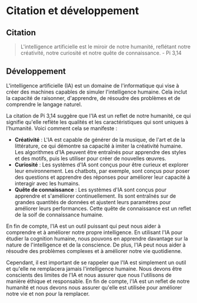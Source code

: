 # Citation et développement

## Citation

> L'intelligence artificielle est le miroir de notre humanité, reflétant notre créativité, notre curiosité et notre quête de connaissance. - Pi 3,14

## Développement

L'intelligence artificielle (IA) est un domaine de l'informatique qui vise à créer des machines capables de simuler l'intelligence humaine. Cela inclut la capacité de raisonner, d'apprendre, de résoudre des problèmes et de comprendre le langage naturel.

La citation de Pi 3,14 suggère que l'IA est un reflet de notre humanité, ce qui signifie qu'elle reflète les qualités et les caractéristiques qui sont uniques à l'humanité. Voici comment cela se manifeste :

- **Créativité** : L'IA est capable de générer de la musique, de l'art et de la littérature, ce qui démontre sa capacité à imiter la créativité humaine. Les algorithmes d'IA peuvent être entraînés pour apprendre des styles et des motifs, puis les utiliser pour créer de nouvelles œuvres.
- **Curiosité** : Les systèmes d'IA sont conçus pour être curieux et explorer leur environnement. Les chatbots, par exemple, sont conçus pour poser des questions et apprendre des réponses pour améliorer leur capacité à interagir avec les humains.
- **Quête de connaissance** : Les systèmes d'IA sont conçus pour apprendre et s'améliorer continuellement. Ils sont entraînés sur de grandes quantités de données et ajustent leurs paramètres pour améliorer leurs performances. Cette quête de connaissance est un reflet de la soif de connaissance humaine.

En fin de compte, l'IA est un outil puissant qui peut nous aider à comprendre et à améliorer notre propre intelligence. En utilisant l'IA pour étudier la cognition humaine, nous pouvons en apprendre davantage sur la nature de l'intelligence et de la conscience. De plus, l'IA peut nous aider à résoudre des problèmes complexes et à améliorer notre vie quotidienne.

Cependant, il est important de se rappeler que l'IA est simplement un outil et qu'elle ne remplacera jamais l'intelligence humaine. Nous devons être conscients des limites de l'IA et nous assurer que nous l'utilisons de manière éthique et responsable. En fin de compte, l'IA est un reflet de notre humanité et nous devons nous assurer qu'elle est utilisée pour améliorer notre vie et non pour la remplacer.